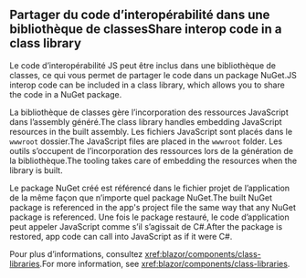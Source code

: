 ## <a name="share-interop-code-in-a-class-library"></a><span data-ttu-id="044c6-101">Partager du code d’interopérabilité dans une bibliothèque de classes</span><span class="sxs-lookup"><span data-stu-id="044c6-101">Share interop code in a class library</span></span>

<span data-ttu-id="044c6-102">Le code d’interopérabilité JS peut être inclus dans une bibliothèque de classes, ce qui vous permet de partager le code dans un package NuGet.</span><span class="sxs-lookup"><span data-stu-id="044c6-102">JS interop code can be included in a class library, which allows you to share the code in a NuGet package.</span></span>

<span data-ttu-id="044c6-103">La bibliothèque de classes gère l’incorporation des ressources JavaScript dans l’assembly généré.</span><span class="sxs-lookup"><span data-stu-id="044c6-103">The class library handles embedding JavaScript resources in the built assembly.</span></span> <span data-ttu-id="044c6-104">Les fichiers JavaScript sont placés dans le `wwwroot` dossier.</span><span class="sxs-lookup"><span data-stu-id="044c6-104">The JavaScript files are placed in the `wwwroot` folder.</span></span> <span data-ttu-id="044c6-105">Les outils s’occupent de l’incorporation des ressources lors de la génération de la bibliothèque.</span><span class="sxs-lookup"><span data-stu-id="044c6-105">The tooling takes care of embedding the resources when the library is built.</span></span>

<span data-ttu-id="044c6-106">Le package NuGet créé est référencé dans le fichier projet de l’application de la même façon que n’importe quel package NuGet.</span><span class="sxs-lookup"><span data-stu-id="044c6-106">The built NuGet package is referenced in the app's project file the same way that any NuGet package is referenced.</span></span> <span data-ttu-id="044c6-107">Une fois le package restauré, le code d’application peut appeler JavaScript comme s’il s’agissait de C#.</span><span class="sxs-lookup"><span data-stu-id="044c6-107">After the package is restored, app code can call into JavaScript as if it were C#.</span></span>

<span data-ttu-id="044c6-108">Pour plus d’informations, consultez <xref:blazor/components/class-libraries>.</span><span class="sxs-lookup"><span data-stu-id="044c6-108">For more information, see <xref:blazor/components/class-libraries>.</span></span>

